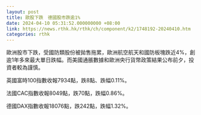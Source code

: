 ```yaml
---
layout: post
title: 歐股下跌　德國股市跌逾1%
date: 2024-04-10 05:31:52.000000000 +08:00
link: https://news.rthk.hk/rthk/ch/component/k2/1748192-20240410.htm
categories: rthk
---
```


歐洲股市下跌，受國防類股份被拋售拖累，歐洲航空航天和國防板塊跌近4%，創逾1年多來最大單日跌幅。而美國通脹數據和歐洲央行貨幣政策結果公布前夕，投資者較為謹慎。

英國富時100指數收報7934點，跌8點、跌幅0.11%。

法國CAC指數收報8049點，跌70點，跌幅0.86%。

德國DAX指數收報18076點，跌242點，跌幅1.32%。
